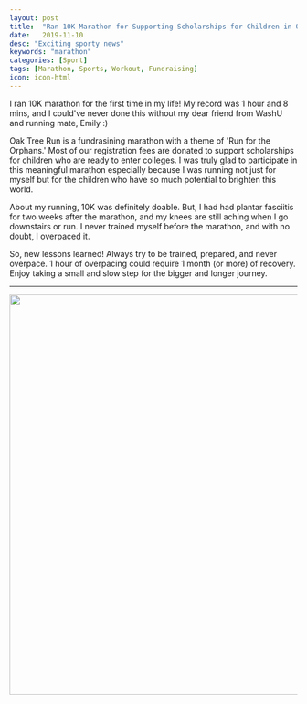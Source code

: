 ```yaml
---
layout: post
title:  "Ran 10K Marathon for Supporting Scholarships for Children in Orphanages"
date:   2019-11-10
desc: "Exciting sporty news"
keywords: "marathon"
categories: [Sport]
tags: [Marathon, Sports, Workout, Fundraising]
icon: icon-html
---
```

I ran 10K marathon for the first time in my life!
My record was 1 hour and 8 mins, and I could've never done this without my dear friend from WashU and running mate, Emily :)

Oak Tree Run is a fundrasining marathon with a theme of 'Run for the Orphans.' Most of our registration fees are donated to support scholarships for children who are ready to enter colleges. I was truly glad to participate in this meaningful marathon especially because I was running not just for myself but for the children who have so much potential to brighten this world. 

About my running, 10K was definitely doable. But, I had had plantar fasciitis for two weeks after the marathon, and my knees are still aching when I go downstairs or run. I never trained myself before the marathon, and with no doubt, I overpaced it.

So, new lessons learned! Always try to be trained, prepared, and never overpace. 1 hour of overpacing could require 1 month (or more) of recovery. Enjoy taking a small and slow step for the bigger and longer journey. 

---
<p align="center">
  <img width="700" heigth="500" src="https://user-images.githubusercontent.com/44596787/70965161-1540a300-20d2-11ea-9b6d-aa8294bda2ce.png">
</p>